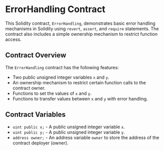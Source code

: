 # ErrorHandling Contract

This Solidity contract, `ErrorHandling`, demonstrates basic error handling mechanisms in Solidity using `revert`, `assert`, and `require` statements. The contract also includes a simple ownership mechanism to restrict function access.

## Contract Overview

The `ErrorHandling` contract has the following features:
- Two public unsigned integer variables `x` and `y`.
- An ownership mechanism to restrict certain function calls to the contract owner.
- Functions to set the values of `x` and `y`.
- Functions to transfer values between `x` and `y` with error handling.

## Contract Variables

- `uint public x;` - A public unsigned integer variable `x`.
- `uint public y;` - A public unsigned integer variable `y`.
- `address owner;` - An address variable `owner` to store the address of the contract deployer (owner).


